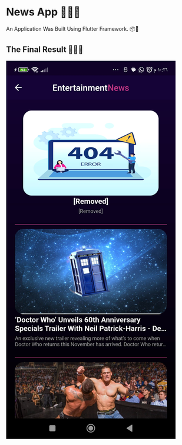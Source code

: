# News App 📰📱🧠

An  Application Was Built Using Flutter Framework. 📦📑

## The Final Result 🧰💪😎 

![My_Image](news-app-assets/1695587439082.jpg)  




